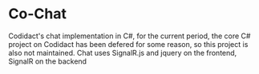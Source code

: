 # Co-Chat

Codidact's chat implementation in C#, for the current period, the core C# project on Codidact has been defered for some reason, so this project is also not maintained.
Chat uses SignalR.js and jquery on the frontend, SignalR on the backend 
